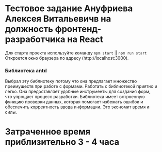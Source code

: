# Тестовое задание Ануфриева Алексея Витальевичв на должность фронтенд-разработчика на React

Для старта проекта используйте команду `npm start` || `npm run start`
Откроется окно браузера по адресу (http://localhost:3000).

### Библиотека antd

Выбрал эту библиотеку потому что она предлагает множество преимуществ при работе с формами.
Работать с библиотекой приятно и легко. 
Она предоставляет удобные инструменты для создания форм, что упрощает процесс разработки.
Библиотека имеет встроенную функцию проверки данных, которая помогает избежать ошибок и обеспечить корректность ввода информации. 
Это экономит время и силы.

# Затраченное время приблизительно 3 - 4 часа
